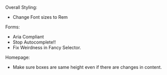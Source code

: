 Overall Styling:
  - Change Font sizes to Rem

Forms:
  - Aria Compliant
  - Stop Autocomplete!!
  - Fix Weirdness in Fancy Selector.

Homepage:
  - Make sure boxes are same height even if there are changes in content.
